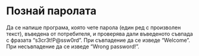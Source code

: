 #	Познай паролата
Да се напише програма, която чете парола (един ред с произволен текст), въведена от потребителя, и проверява дали въведеното съвпада с фразата “s3cr3t!P@ssw0rd”. При съвпадение да се изведе “Welcome”. При несъвпадение да се изведе “Wrong password!”. 
